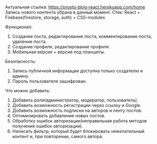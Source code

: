 Актуальная ссылка: https://prosto-blog-react.herokuapp.com/home
Запись нового контента убрана в данный момент.
Стек: React + Firebase(firestore, storage, auth) + CSS-modules

Функционал:
1. Создание поста, редактирование поста, комментирование поста, удаление поста.
2. Создание профиля, редактирование профиля.
3. Мобильная версия + версия под планшеты.

Безопасность:
1. Запись публичной информации доступна только создателю и админу.
2. Пароль пользователя зашифрован.

Что можно добавить:
1. Добавить роли(администратор, модератор, пользователь).
2. Добавить возможность регистрации через ссылку и Google.
3. Добавить возможность подписки на авторов и ленту постов.
4. Оптимизировать добавление новых постов.
5. Обработку ошибок авторизации(неправильная работа методов получения ошибок авторизации).
6. Написать фильтр, который будет блокировать нежелательный контент и, при повторении, самого автора.
